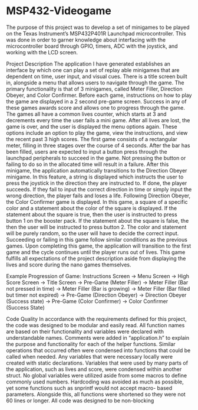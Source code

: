 # MSP432-Videogame
The purpose of this project was to develop a set of minigames to be played on the Texas Instrument’s MSP432P401R Launchpad microcontroller. This was done in order to garner knowledge about interfacing with the microcontroller board through GPIO, timers, ADC with the joystick, and working with the LCD screen.

Project Description
    The application I have generated establishes an interface by which one can play a set of
replay able minigames that are dependent on time, user input, and visual cues. There is a title
screen built in, alongside a menu that allows users to navigate through the game. The primary
functionality is that of 3 minigames, called Meter Filler, Direction Obeyer, and Color Confirmer.
Before each game, instructions on how to play the game are displayed in a 2 second pre-game
screen. Success in any of these games awards score and allows one to progress through the game.
The games all have a common lives counter, which starts at 3 and decrements every time the user
fails a mini game. After all lives are lost, the game is over, and the user is displayed the menu
options again. These options include an option to play the game, view the instructions, and view
the recent past 3 high scores.
    The first game consists of a rectangular meter, filling in three stages over the course of 4
seconds. After the bar has been filled, users are expected to input a button press through the
launchpad peripherals to succeed in the game. Not pressing the button or failing to do so in the
allocated time will result in a failure. After this minigame, the application automatically
transitions to the Direction Obeyer minigame. In this feature, a string is displayed which instructs
the user to press the joystick in the direction they are instructed to. If done, the player succeeds.
If they fail to input the correct direction in time or simply input the wrong direction, the player
fails and loses a life. Following Direction Obeyer, the Color Confirmer game is displayed. In this
game, a square of a specific color and a statement about the color of the square is displayed. If
the statement about the square is true, then the user is instructed to press button 1 on the booster
pack. If the statement about the square is false, the then the user will be instructed to press button
2. The color and statement will be purely random, so the user will have to decide the correct
input. Succeeding or failing in this game follow similar conditions as the previous games. Upon
completing this game, the application will transition to the first game and the cycle continues
until the player runs out of lives. This game fulfills all expectations of the project description
aside from displaying the lives and score during the nano games themselves.

Example Progression of Game:
Instructions Screen ->
Menu Screen ->
High Score Screen ->
Title Screen ->
Pre-Game (Meter Filler) ->
Meter Filler (Bar not
pressed in time) ->
Meter Filler (Bar is
growing) ->
Meter Filler (Bar filled
but timer not expired) ->
Pre-Game (Direction
Obeyer) ->
Direction Obeyer
(Success state) ->
Pre-Game (Color
Confirmer) ->
Color Confirmer
(Success State)


Code Quality
In accordance with the requirements defined for this project, the code was designed to be
modular and easily read. All function names are based on their functionality and variables were
declared with understandable names. Comments were added in “application.h” to explain the
purpose and functionality for each of the helper functions. Similar operations that occurred often
were condensed into functions that could be called when needed. Any variables that were
necessary locally were created with static declarations. Variables that were used by many parts
of the application, such as lives and score, were condensed within another struct. No global
variables were utilized aside from some macros to define commonly used numbers. Hardcoding
was avoided as much as possible, yet some functions such as snprintf would not accept macro-
based parameters. Alongside this, all functions were shortened so they were not 60 lines or
longer. All code was designed to be non-blocking
